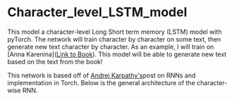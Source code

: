 # Character_level_LSTM_model

This model a character-level Long Short term memory (LSTM) model with pyTorch. The network will train character by character on some text, then generate new text character by character. As an example, I will train on [Anna Karenina]([Link to Book](https://www.globalgreyebooks.com/anna-karenina-ebook.html)). This model will be able to generate new text based on the text from the book!

This network is based off of [Andrej Karpathy's](http://karpathy.github.io/2015/05/21/rnn-effectiveness/)post on RNNs and implementation in Torch. Below is the general architecture of the character-wise RNN.
